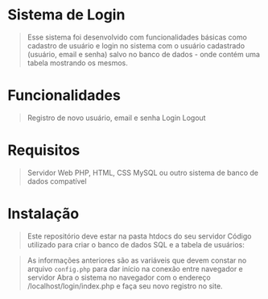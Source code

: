 # Sistema de Login

> Esse sistema foi desenvolvido com funcionalidades básicas como cadastro de usuário e login no sistema com o usuário cadastrado (usuário, email e senha) salvo no banco de dados - onde contém uma tabela mostrando os mesmos.

# Funcionalidades 
> Registro de novo usuário, email e senha
> Login 
> Logout

# Requisitos
> Servidor Web
> PHP, HTML, CSS
> MySQL ou outro sistema de banco de dados compatível 

# Instalação
> Este repositório deve estar na pasta htdocs do seu servidor 
> Código utilizado para criar o banco de dados SQL e a tabela de usuários:
<!--
CREATE DATABASE login;
USE login;
CREATE TABLE users (
    id INT(11) UNSIGNED AUTO_INCREMENT PRIMARY KEY, 
    name VARCHAR(255) NOT NULL, 
    email VARCHAR(255) NOT NULL, 
    password VARCHAR(255) NOT NULL
);  
-->
> As informações anteriores são as variáveis que devem constar no arquivo `config.php` para dar início na conexão entre navegador e servidor 
> Abra o sistema no navegador com o endereço /localhost/login/index.php e faça seu novo registro no site.